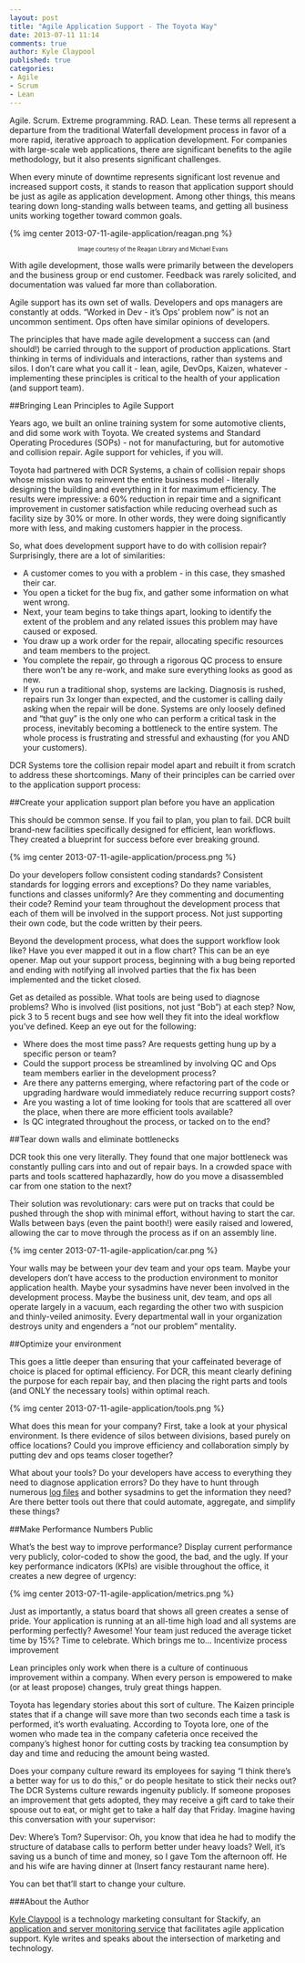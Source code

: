 ```yaml
---
layout: post
title: "Agile Application Support - The Toyota Way"
date: 2013-07-11 11:14
comments: true
author: Kyle Claypool
published: true
categories:
- Agile
- Scrum
- Lean
---
```

Agile. Scrum. Extreme programming. RAD. Lean. These terms all represent a departure from the traditional Waterfall development process in favor of a more rapid, iterative approach to application development. For companies with large-scale web applications, there are significant benefits to the agile methodology, but it also presents significant challenges. 

When every minute of downtime represents significant lost revenue and increased support costs, it stands to reason that application support should be just as agile as application development. Among other things, this means tearing down long-standing walls between teams, and getting all business units working together toward common goals.

<!-- more -->

{% img center 2013-07-11-agile-application/reagan.png %}
<p style="font-size: 70%; text-align: center">Image courtesy of the Reagan Library and Michael Evans</p>

With agile development, those walls were primarily between the developers and the business group or end customer. Feedback was rarely solicited, and documentation was valued far more than collaboration.

Agile support has its own set of walls. Developers and ops managers are constantly at odds. “Worked in Dev - it’s Ops’ problem now” is not an uncommon sentiment. Ops often have similar opinions of developers.

The principles that have made agile development a success can (and should!) be carried through to the support of production applications. Start thinking in terms of individuals and interactions, rather than systems and silos. I don’t care what you call it - lean, agile, DevOps, Kaizen, whatever - implementing these principles is critical to the health of your application (and support team).

##Bringing Lean Principles to Agile Support

Years ago, we built an online training system for some automotive clients, and did some work with Toyota. We created systems and Standard Operating Procedures (SOPs) - not for manufacturing, but for automotive and collision repair. Agile support for vehicles, if you will. 

Toyota had partnered with DCR Systems, a chain of collision repair shops whose mission was to reinvent the entire business model - literally designing the building and everything in it for maximum efficiency. The results were impressive: a 60% reduction in repair time and a significant improvement in customer satisfaction while reducing overhead such as facility size by 30% or more. In other words, they were doing significantly more with less, and making customers happier in the process.

So, what does development support have to do with collision repair? Surprisingly, there are a lot of similarities: 

* A customer comes to you with a problem - in this case, they smashed their car. 
* You open a ticket for the bug fix, and gather some information on what went wrong. 
* Next, your team begins to take things apart, looking to identify the extent of the problem and any related issues this problem may have caused or exposed. 
* You draw up a work order for the repair, allocating specific resources and team members to the project.
* You complete the repair, go through a rigorous QC process to ensure there won’t be any re-work, and make sure everything looks as good as new.
* If you run a traditional shop, systems are lacking. Diagnosis is rushed, repairs run 3x longer than expected, and the customer is calling daily asking when the repair will be done. Systems are only loosely defined and “that guy” is the only one who can perform a critical task in the process, inevitably becoming a bottleneck to the entire system. The whole process is frustrating and stressful and exhausting (for you AND your customers).

DCR Systems tore the collision repair model apart and rebuilt it from scratch to address these shortcomings. Many of their principles can be carried over to the application support process:

##Create your application support plan before you have an application

This should be common sense. If you fail to plan, you plan to fail. DCR built brand-new facilities specifically designed for efficient, lean workflows. They created a blueprint for success before ever breaking ground.

{% img center 2013-07-11-agile-application/process.png %}

Do your developers follow consistent coding standards? Consistent standards for logging errors and exceptions? Do they name variables, functions and classes uniformly? Are they commenting and documenting their code? Remind your team throughout the development process that each of them will be involved in the support process. Not just supporting their own code, but the code written by their peers.

Beyond the development process, what does the support workflow look like? Have you ever mapped it out in a flow chart? This can be an eye opener. Map out your support process, beginning with a bug being reported and ending with notifying all involved parties that the fix has been implemented and the ticket closed. 

Get as detailed as possible. What tools are being used to diagnose problems? Who is involved (list positions, not just “Bob”) at each step?  Now, pick 3 to 5 recent bugs and see how well they fit into the ideal workflow you’ve defined. Keep an eye out for the following:

* Where does the most time pass? Are requests getting hung up by a specific person or team?
* Could the support process be streamlined by involving QC and Ops team members earlier in the development process?
* Are there any patterns emerging, where refactoring part of the code or upgrading hardware would immediately reduce recurring support costs?
* Are you wasting a lot of time looking for tools that are scattered all over the place, when there are more efficient tools available?
* Is QC integrated throughout the process, or tacked on to the end?

##Tear down walls and eliminate bottlenecks

DCR took this one very literally. They found that one major bottleneck was constantly pulling cars into and out of repair bays. In a crowded space with parts and tools scattered haphazardly, how do you move a disassembled car from one station to the next?

Their solution was revolutionary: cars were put on tracks that could be pushed through the shop with minimal effort, without having to start the car. Walls between bays (even the paint booth!) were easily raised and lowered, allowing the car to move through the process as if on an assembly line.

{% img center 2013-07-11-agile-application/car.png %}

Your walls may be between your dev team and your ops team. Maybe your developers don’t have access to the production environment to monitor application health. Maybe your sysadmins have never been involved in the development process. Maybe the business unit, dev team, and ops all operate largely in a vacuum, each regarding the other two with suspicion and thinly-veiled animosity. Every departmental wall in your organization destroys unity and engenders a “not our problem” mentality.

##Optimize your environment

This goes a little deeper than ensuring that your caffeinated beverage of choice is placed for optimal efficiency. For DCR, this meant clearly defining the purpose for each repair bay, and then placing the right parts and tools (and ONLY the necessary tools) within optimal reach.

{% img center 2013-07-11-agile-application/tools.png %}

What does this mean for your company? First, take a look at your physical environment. Is there evidence of silos between divisions, based purely on office locations? Could you improve efficiency and collaboration simply by putting dev and ops teams closer together?

What about your tools? Do your developers have access to everything they need to diagnose application errors? Do they have to hunt through numerous [log files][1] and bother sysadmins to get the information they need? Are there better tools out there that could automate, aggregate, and simplify these things?

##Make Performance Numbers Public

What’s the best way to improve performance? Display current performance very publicly, color-coded to show the good, the bad, and the ugly. If your key performance indicators (KPIs) are visible throughout the office, it creates a new degree of urgency:

{% img center 2013-07-11-agile-application/metrics.png %}

Just as importantly, a status board that shows all green creates a sense of pride. Your application is running at an all-time high load and all systems are performing perfectly? Awesome! Your team just reduced the average ticket time by 15%? Time to celebrate. Which brings me to...
Incentivize process improvement

Lean principles only work when there is a culture of continuous improvement within a company. When every person is empowered to make (or at least propose) changes, truly great things happen.

Toyota has legendary stories about this sort of culture. The Kaizen principle states that if a change will save more than two seconds each time a task is performed, it’s worth evaluating. According to Toyota lore, one of the women who made tea in the company cafeteria once received the company’s highest honor for cutting costs by tracking tea consumption by day and time and reducing the amount being wasted.

Does your company culture reward its employees for saying “I think there’s a better way for us to do this,” or do people hesitate to stick their necks out? The DCR Systems culture rewards ingenuity publicly. If someone proposes an improvement that gets adopted, they may receive a gift card to take their spouse out to eat, or might get to take a half day that Friday. Imagine having this conversation with your supervisor:

Dev: Where’s Tom?
Supervisor: Oh, you know that idea he had to modify the structure of database calls to perform better under heavy loads? Well, it’s saving us a bunch of time and money, so I gave Tom the afternoon off. He and his wife are having dinner at (Insert fancy restaurant name here).

You can bet that’ll start to change your culture.

###About the Author

[Kyle Claypool][2] is a technology marketing consultant for Stackify, an [application and server monitoring service][3] that facilitates agile application support. Kyle writes and speaks about the intersection of marketing and technology.

[1]: http://www.stackify.com/11-ways-to-tail-a-log-file-on-windows-unix/
[2]: https://twitter.com/kyleclaypool
[3]: http://www.stackify.com